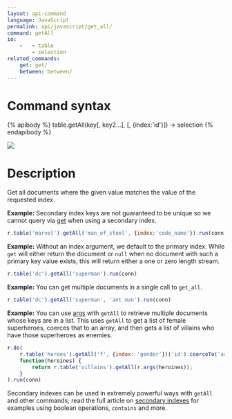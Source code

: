 ```yaml
---
layout: api-command
language: JavaScript
permalink: api/javascript/get_all/
command: getAll
io:
    -   - table
        - selection
related_commands:
    get: get/
    between: between/
---
```


# Command syntax #

{% apibody %}
table.getAll(key[, key2...], [, {index:'id'}]) &rarr; selection
{% endapibody %}

<img src="/assets/images/docs/api_illustrations/get-all.png" class="api_command_illustration" />

# Description #

Get all documents where the given value matches the value of the requested index.

__Example:__ Secondary index keys are not guaranteed to be unique so we cannot query via [get](/api/javascript/get/) when using a secondary index.

```js
r.table('marvel').getAll('man_of_steel', {index:'code_name'}).run(conn)
```

__Example:__ Without an index argument, we default to the primary index. While `get` will either return the document or `null` when no document with such a primary key value exists, this will return either a one or zero length stream.

```js
r.table('dc').getAll('superman').run(conn)
```

__Example:__ You can get multiple documents in a single call to `get_all`.

```js
r.table('dc').getAll('superman', 'ant man').run(conn)
```

__Example:__ You can use [args](/api/javascript/args/) with `getAll` to retrieve multiple documents whose keys are in a list. This uses `getAll` to get a list of female superheroes, coerces that to an array, and then gets a list of villains who have those superheroes as enemies.

```js
r.do(
    r.table('heroes').getAll('f', {index: 'gender'})('id').coerceTo('array'),
    function(heroines) {
        return r.table('villains').getAll(r.args(heroines));
    }
).run(conn)
```

Secondary indexes can be used in extremely powerful ways with `getAll` and other commands; read the full article on [secondary indexes](/docs/secondary-indexes) for examples using boolean operations, `contains` and more.
